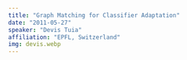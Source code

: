 ```yaml
---
title: "Graph Matching for Classifier Adaptation"
date: "2011-05-27"
speaker: "Devis Tuia"
affiliation: "EPFL, Switzerland"
img: devis.webp
---
```

